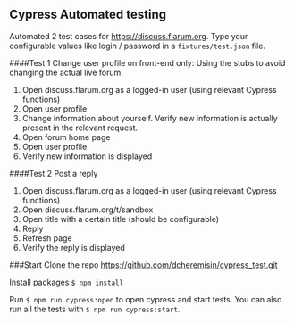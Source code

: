 ## Cypress Automated testing

Automated 2 test cases for https://discuss.flarum.org.
Type your configurable values like login / password in a `fixtures/test.json` file.

####Test 1 Change user profile on front-end only:
Using the stubs to avoid changing the actual live forum.
1. Open discuss.flarum.org as a logged-in user (using relevant Cypress functions)
2. Open user profile
3. Change information about yourself. Verify new information is actually present in the relevant request.
4. Open forum home page
5. Open user profile
6. Verify new information is displayed

####Test 2 Post a reply
1. Open discuss.flarum.org as a logged-in user (using relevant Cypress functions)
2. Open discuss.flarum.org/t/sandbox
3. Open title with a certain title (should be configurable)
4. Reply
5. Refresh page
6. Verify the reply is displayed


###Start
Clone the repo https://github.com/dcheremisin/cypress_test.git

Install packages `$ npm install`

Run `$ npm run cypress:open` to open cypress and start tests.
You can also run all the tests with `$ npm run cypress:start`.
